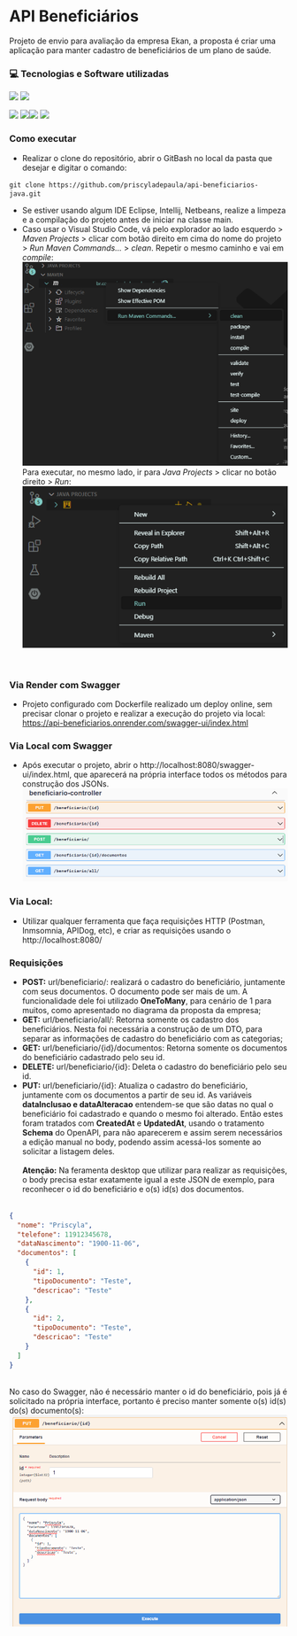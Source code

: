 # API Beneficiários
Projeto de envio para avaliação da empresa Ekan, a proposta é criar uma aplicação para manter cadastro de beneficiários de um plano de saúde.

### 💻 Tecnologias e Software utilizadas
![](https://img.shields.io/static/v1?label=Java&message=JDK17&labelColor=white&style=for-the-badge)
![](https://img.shields.io/static/v1?label=Database&message=h2&labelColor=white&style=for-the-badge)


![](https://img.shields.io/badge/-Spring-5382a1?logo=spring&logoColor=white&style=for-the-badge)
![](https://img.shields.io/badge/-Postman-5382a1?logo=postman&logoColor=white&style=for-the-badge)![](https://img.shields.io/badge/-Swagger-5382a1?logo=swagger&logoColor=white&style=for-the-badge)
![](https://img.shields.io/badge/-VSCode-5382a1?logo=visualstudio&logoColor=white&style=for-the-badge)

### Como executar
- Realizar o clone do repositório, abrir o GitBash no local da pasta que desejar e digitar o comando: 
```
git clone https://github.com/priscyladepaula/api-beneficiarios-java.git
```
- Se estiver usando algum IDE Eclipse, Intellij, Netbeans, realize a limpeza e a compilação do projeto antes de iniciar na classe main.
- Caso usar o Visual Studio Code, vá pelo explorador ao lado esquerdo > <i>Maven Projects</i> > clicar com botão direito em cima do nome do projeto > <i>Run Maven Commands...</i> > <i>clean</i>. Repetir o mesmo caminho e vai em <i>compile</i>:
![Alt text](image-1.png)
Para executar, no mesmo lado, ir para <i>Java Projects</i> > clicar no botão direito > <i>Run</i>:
![Alt text](image-2.png)
<br>

### Via Render com Swagger
- Projeto configurado com Dockerfile realizado um deploy online, sem precisar clonar o projeto e realizar a execução do projeto via local:<br>
https://api-beneficiarios.onrender.com/swagger-ui/index.html

### Via Local com Swagger
- Após executar o projeto, abrir o http://localhost:8080/swagger-ui/index.html, que aparecerá na própria interface todos os métodos para construção dos JSONs.
![Swagger](image.png)

### Via Local:
- Utilizar qualquer ferramenta que faça requisições HTTP (Postman, Inmsomnia, APIDog, etc), e criar as requisições usando o http://localhost:8080/

### Requisições
- <b>POST:</b> url/beneficiario/: realizará o cadastro do beneficiário, juntamente com seus documentos. O documento pode ser mais de um. A funcionalidade dele foi utilizado <b>OneToMany</b>, para cenário de 1 para muitos, como apresentado no diagrama da proposta da empresa;
- <b>GET:</b> url/beneficiario/all/: Retorna somente os cadastro dos beneficiários. Nesta foi necessária a construção de um DTO, para separar as informações de cadastro do beneficiário com as categorias;
- <b>GET:</b> url/beneficiario/{id}/documentos: Retorna somente os documentos do beneficiário cadastrado pelo seu id.
- <b>DELETE:</b> url/beneficiario/{id}: Deleta o cadastro do beneficiário pelo seu id.
- <b>PUT:</b> url/beneficiario/{id}: Atualiza o cadastro do beneficiário, juntamente com os documentos a partir de seu id. As variáveis <b>dataInclusao e dataAlteracao</b> entendem-se que são datas no qual o beneficiário foi cadastrado e quando o mesmo foi alterado. Então estes foram tratados com <b>CreatedAt</b> e <b>UpdatedAt</b>, usando o tratamento <b>Schema</b> do OpenAPI, para não aparecerem e assim serem necessários a edição manual no body, podendo assim acessá-los somente ao solicitar a listagem deles. <br><br>
<b>Atenção:</b> Na feramenta desktop que utilizar para realizar as requisições, o body precisa estar exatamente igual a este JSON de exemplo, para reconhecer o id do beneficiário e o(s) id(s) dos documentos.

```json

{
  "nome": "Priscyla",
  "telefone": 11912345678,
  "dataNascimento": "1900-11-06",
  "documentos": [
    {
      "id": 1,
      "tipoDocumento": "Teste",
      "descricao": "Teste"
    },
    {
      "id": 2,
      "tipoDocumento": "Teste",
      "descricao": "Teste"
    }
  ]
}

```
<br> No caso do Swagger, não é necessário manter o id do beneficiário, pois já é solicitado na própria interface, portanto é preciso manter somente o(s) id(s) do(s) documento(s):
![Alt text](image-4.png)
